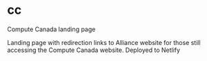 # cc
Compute Canada landing page

Landing page with redirection links to Alliance website for those still accessing the Compute Canada website. Deployed to Netlify
